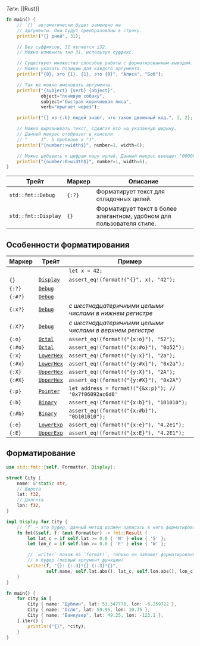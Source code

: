 
*Теги*: [[Rust]]

```rust
fn main() {
    // `{}` автоматически будет заменено на
    // аргументы. Они будут преобразованы в строку.
    println!("{} дней", 31);

    // Без суффиксов, 31 является i32.
    // Можно изменить тип 31, используя суффикс.

    // Существует множество способов работы с форматированным выводом.
    // Можно указать позицию для каждого аргумента.
    println!("{0}, это {1}. {1}, это {0}", "Алиса", "Боб");

    // Так же можно именовать аргументы.
    println!("{subject} {verb} {object}",
             object="ленивую собаку",
             subject="быстрая коричневая лиса",
             verb="прыгает через");

    println!("{} из {:b} людей знают, что такое двоичный код.", 1, 2);

    // Можно выравнивать текст, сдвигая его на указанную ширину.
    // Данный макрос отобразит в консоли
    // "     1". 5 пробелов и "1".
    println!("{number:>width$}", number=1, width=6);

    // Можно добавить к цифрам пару нулей. Данный макрос выведет "000001".
    println!("{number:0>width$}", number=1, width=6);
}
```

| Трейт               | Маркер | Описание                                                              |
| ------------------- | ------ | --------------------------------------------------------------------- |
| `std::fmt::Debug`   | `{:?}` | Форматирует текст для отладочных целей.                               |
| `std::fmt::Display` | `{}`   | Форматирует текст в более элегантном, удобном для пользователя стиле. |

## Особенности форматирования

| Маркер  | Трейт                                                                                                 | Пример                                                   |
| ------- | ----------------------------------------------------------------------------------------------------- | -------------------------------------------------------- |
|         |                                                                                                       | `let x = 42;`                                            |
| `{}`    | [`Display`](https://doc.rust-lang.org/std/fmt/trait.Display.html "характеристика std::fmt:: Дисплей") | `assert_eq!(format!("{}", x), "42");`                    |
| `{:?}`  | [`Debug`](https://doc.rust-lang.org/std/fmt/trait.Debug.html "черта std::fmt::Debug")                 |                                                          |
| `{:#?}` | [`Debug`](https://doc.rust-lang.org/std/fmt/trait.Debug.html "черта std::fmt::Debug")                 |                                                          |
| `{:x?}` | [`Debug`](https://doc.rust-lang.org/std/fmt/trait.Debug.html "черта std::fmt::Debug")                 | *с шестнадцатеричными целыми числами в нижнем регистре*  |
| `{:X?}` | [`Debug`](https://doc.rust-lang.org/std/fmt/trait.Debug.html "черта std::fmt::Debug")                 | *с шестнадцатеричными целыми числами в верхнем регистре* |
| `{:o}`  | [`Octal`](https://doc.rust-lang.org/std/fmt/trait.Octal.html "признак std::fmt:: Восьмеричный")       | `assert_eq!(format!("{x:o}"), "52");`                    |
| `{:#o}` | [`Octal`](https://doc.rust-lang.org/std/fmt/trait.Octal.html "признак std::fmt:: Восьмеричный")       | `assert_eq!(format!("{x:#o}"), "0o52");`                 |
| `{:x}`  | [`LowerHex`](https://doc.rust-lang.org/std/fmt/trait.LowerHex.html "признак std::fmt::LowerHex")      | `assert_eq!(format!("{y:x}"), "2a");`                    |
| `{:#x}` | [`LowerHex`](https://doc.rust-lang.org/std/fmt/trait.LowerHex.html "признак std::fmt::LowerHex")      | `assert_eq!(format!("{y:#x}"), "0x2a");`                 |
| `{:X}`  | [`UpperHex`](https://doc.rust-lang.org/std/fmt/trait.UpperHex.html "признак std::fmt:: UpperHex")     | `assert_eq!(format!("{y:X}"), "2A");`                    |
| `{:#X}` | [`UpperHex`](https://doc.rust-lang.org/std/fmt/trait.UpperHex.html "признак std::fmt:: UpperHex")     | `assert_eq!(format!("{y:#X}"), "0x2A")`                  |
| `{:p}`  | [`Pointer`](https://doc.rust-lang.org/std/fmt/trait.Pointer.html "признак std::fmt::Указатель")       | `let address = format!("{&x:p}"); // '0x7f06092ac6d0'`   |
| `{:b}`  | [`Binary`](https://doc.rust-lang.org/std/fmt/trait.Binary.html "признак std::fmt::Двоичный")          | `assert_eq!(format!("{x:b}"), "101010");`                |
| `{:#b}` | [`Binary`](https://doc.rust-lang.org/std/fmt/trait.Binary.html "признак std::fmt::Двоичный")          | `assert_eq!(format!("{x:#b}"), "0b101010");`             |
| `{:e}`  | [`LowerExp`](https://doc.rust-lang.org/std/fmt/trait.LowerExp.html "признак std::fmt::LowerExp")      | `assert_eq!(format!("{x:e}"), "4.2e1");`                 |
| `{:E}`  | [`UpperExp`](https://doc.rust-lang.org/std/fmt/trait.UpperExp.html "признак std::fmt::UpperExp")      | `assert_eq!(format!("{x:E}"), "4.2E1");`                 |
## Форматирование

```rust
use std::fmt::{self, Formatter, Display};

struct City {
    name: &'static str,
    // Широта
    lat: f32,
    // Долгота
    lon: f32,
}

impl Display for City {
    // `f` — это буфер, данный метод должен записать в него форматированную строку
    fn fmt(&self, f: &mut Formatter) -> fmt::Result {
        let lat_c = if self.lat >= 0.0 { 'N' } else { 'S' };
        let lon_c = if self.lon >= 0.0 { 'E' } else { 'W' };

        // `write!` похож на `format!`, только он запишет форматированную строку
        // в буфер (первый аргумент функции)
        write!(f, "{}: {:.3}°{} {:.3}°{}",
               self.name, self.lat.abs(), lat_c, self.lon.abs(), lon_c)
    }
}

fn main() {
    for city in [
        City { name: "Дублин", lat: 53.347778, lon: -6.259722 },
        City { name: "Осло", lat: 59.95, lon: 10.75 },
        City { name: "Ванкувер", lat: 49.25, lon: -123.1 },
    ].iter() {
        println!("{}", *city);
    }
}
```

```rust

```